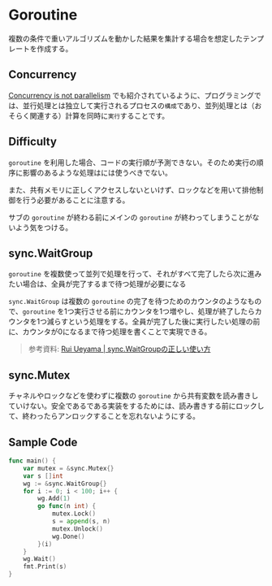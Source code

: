 # Goroutine

複数の条件で重いアルゴリズムを動かした結果を集計する場合を想定したテンプレートを作成する。

## Concurrency

[Concurrency is not parallelism](https://go.dev/blog/waza-talk) でも紹介されているように、プログラミングでは、並行処理とは独立して実行されるプロセスの`構成`であり、並列処理とは（おそらく関連する）計算を同時に`実行`することです。

## Difficulty

`goroutine` を利用した場合、コードの実行順が予測できない。そのため実行の順序に影響のあるような処理はには使うべきでない。

また、共有メモリに正しくアクセスしないといけず、ロックなどを用いて排他制御を行う必要があることに注意する。

サブの `goroutine` が終わる前にメインの `goroutine` が終わってしまうことがないよう気をつける。

## sync.WaitGroup

`goroutine` を複数使って並列で処理を行って、それがすべて完了したら次に進みたい場合は、全員が完了するまで待つ処理が必要になる

`sync.WaitGroup` は複数の `goroutine` の完了を待つためのカウンタのようなもので、`goroutine` を1つ実行させる前にカウンタを1つ増やし、処理が終了したらカウンタを1つ減らすという処理をする。全員が完了した後に実行したい処理の前に、カウンタが0になるまで待つ処理を書くことで実現できる。

> 参考資料: 
> [Rui Ueyama | sync.WaitGroupの正しい使い方](https://qiita.com/ruiu/items/dba58f7b03a9a2ffad65)

## sync.Mutex

チャネルやロックなどを使わずに複数の `goroutine` から共有変数を読み書きしていけない。安全であるである実装をするためには、読み書きする前にロックして、終わったらアンロックすることを忘れないようにする。

## Sample Code

```Go
func main() {
	var mutex = &sync.Mutex{}
	var s []int
	wg := &sync.WaitGroup{}
	for i := 0; i < 100; i++ {
		wg.Add(1)
		go func(n int) {
			mutex.Lock()
			s = append(s, n)
			mutex.Unlock()
			wg.Done()
		}(i)
	}
	wg.Wait()
	fmt.Print(s)
}
```


